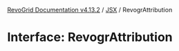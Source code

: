 [RevoGrid Documentation v4.13.2](README.md) / [JSX](Namespace.JSX.md) / RevogrAttribution

# Interface: RevogrAttribution
